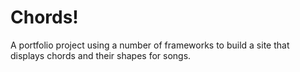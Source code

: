 # Chords!

A portfolio project using a number of frameworks to build a site that displays chords and their shapes for songs.
